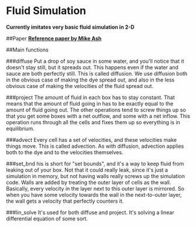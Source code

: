 # Fluid Simulation

**Currently imitates very basic fluid simulation in 2-D**

##Paper
**[Reference paper by Mike Ash](https://mikeash.com/pyblog/fluid-simulation-for-dummies.html)**

##Main functions

###diffuse
Put a drop of soy sauce in some water, and you'll notice that it doesn't stay still, but it spreads out. This happens even if the water and sauce are both perfectly still. This is called diffusion. We use diffusion both in the obvious case of making the dye spread out, and also in the less obvious case of making the velocities of the fluid spread out.

###project
The amount of fluid in each box has to stay constant. That means that the amount of fluid going in has to be exactly equal to the amount of fluid going out. The other operations tend to screw things up so that you get some boxes with a net outflow, and some with a net inflow. This operation runs through all the cells and fixes them up so everything is in equilibrium.

###advect
Every cell has a set of velocities, and these velocities make things move. This is called advection. As with diffusion, advection applies both to the dye and to the velocities themselves.

###set_bnd 
his is short for "set bounds", and it's a way to keep fluid from leaking out of your box. Not that it could really leak, since it's just a simulation in memory, but not having walls really screws up the simulation code. Walls are added by treating the outer layer of cells as the wall. Basically, every velocity in the layer next to this outer layer is mirrored. So when you have some velocity towards the wall in the next-to-outer layer, the wall gets a velocity that perfectly counters it.

###lin_solve 
It's used for both diffuse and project. It's solving a linear differential equation of some sort.